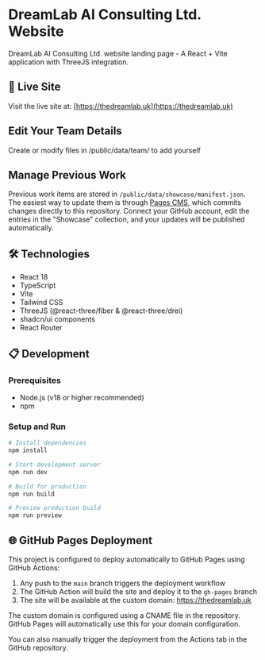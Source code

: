 # DreamLab AI Consulting Ltd. Website


DreamLab AI Consulting Ltd. website landing page - A React + Vite application with ThreeJS integration.


## 🚀 Live Site

Visit the live site at: [https://thedreamlab.uk](https://thedreamlab.uk)

## Edit Your Team Details

Create or modify files in /public/data/team/ to add yourself

## Manage Previous Work

Previous work items are stored in `/public/data/showcase/manifest.json`.
The easiest way to update them is through [Pages CMS](https://app.pagescms.org),
which commits changes directly to this repository. Connect your GitHub account,
edit the entries in the "Showcase" collection, and your updates will be
published automatically.

## 🛠️ Technologies

- React 18
- TypeScript
- Vite
- Tailwind CSS
- ThreeJS (@react-three/fiber & @react-three/drei)
- shadcn/ui components
- React Router

## 📋 Development

### Prerequisites

- Node.js (v18 or higher recommended)
- npm

### Setup and Run

```bash
# Install dependencies
npm install

# Start development server
npm run dev

# Build for production
npm run build

# Preview production build
npm run preview
```

## 🌐 GitHub Pages Deployment

This project is configured to deploy automatically to GitHub Pages using GitHub Actions:

1. Any push to the `main` branch triggers the deployment workflow
2. The GitHub Action will build the site and deploy it to the `gh-pages` branch
3. The site will be available at the custom domain: https://thedreamlab.uk

The custom domain is configured using a CNAME file in the repository. GitHub Pages will automatically use this for your domain configuration.

You can also manually trigger the deployment from the Actions tab in the GitHub repository.